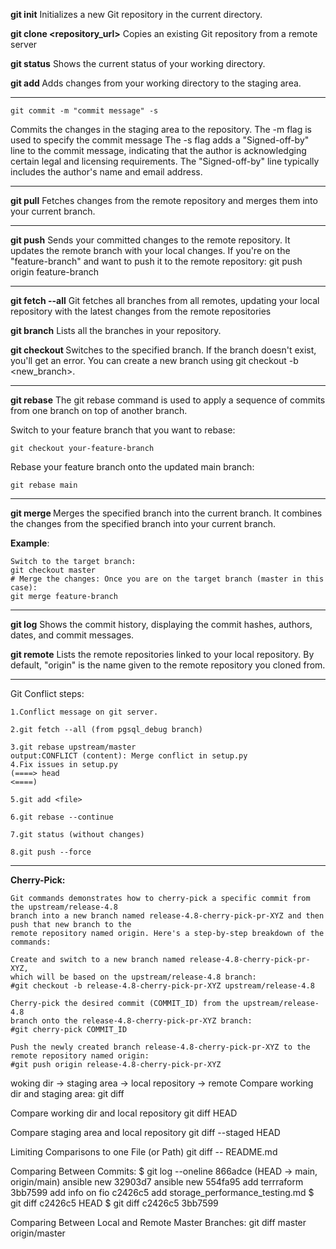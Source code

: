 **git init** 
Initializes a new Git repository in the current directory.

**git clone <repository_url>** 
Copies an existing Git repository from a remote server 

**git status** 
Shows the current status of your working directory.

**git add <file>** 
Adds changes from your working directory to the staging area.

******************************************************************************************
```
git commit -m "commit message" -s 
```
Commits the changes in the staging area to the repository.
The -m flag is used to specify the commit message
The -s flag adds a "Signed-off-by" line to the commit message, indicating that the author is acknowledging 
certain legal and licensing requirements. The "Signed-off-by" line typically includes the author's name and email address.

******************************************************************************************
**git pull** 
Fetches changes from the remote repository and merges them into your current branch. 

******************************************************************************************
**git push** 
Sends your committed changes to the remote repository. It updates the remote branch with your local changes.
If you're on the "feature-branch" and want to push it to the remote repository:
git push origin feature-branch

******************************************************************************************

**git fetch --all** 
Git fetches all branches from all remotes, updating your local repository with the 
latest changes from the remote repositories

**git branch**
Lists all the branches in your repository. 

**git checkout <branch>** 
Switches to the specified branch. 
If the branch doesn't exist, you'll get an error. 
You can create a new branch using git checkout -b <new_branch>.

******************************************************************************************
**git rebase** 
The git rebase command is used to apply a sequence of commits from one branch on top of another branch.

Switch to your feature branch that you want to rebase:
```
git checkout your-feature-branch
```
Rebase your feature branch onto the updated main branch:
```
git rebase main
```
******************************************************************************************

**git merge <branch>** 
Merges the specified branch into the current branch. 
It combines the changes from the specified branch into your current branch.

**Example**:
```
Switch to the target branch: 
git checkout master
# Merge the changes: Once you are on the target branch (master in this case):
git merge feature-branch
```
******************************************************************************************
**git log** 
Shows the commit history, displaying the commit hashes, authors, dates, and commit messages.

**git remote** 
Lists the remote repositories linked to your local repository. 
By default, "origin" is the name given to the remote repository you cloned from.

******************************************************************************************
Git Conflict steps:
```
1.Conflict message on git server.

2.git fetch --all (from pgsql_debug branch)

3.git rebase upstream/master 
output:CONFLICT (content): Merge conflict in setup.py
4.Fix issues in setup.py 
(====> head
<====)

5.git add <file>

6.git rebase --continue

7.git status (without changes)

8.git push --force

```
******************************************************************************************
**Cherry-Pick:**
```
Git commands demonstrates how to cherry-pick a specific commit from the upstream/release-4.8 
branch into a new branch named release-4.8-cherry-pick-pr-XYZ and then push that new branch to the 
remote repository named origin. Here's a step-by-step breakdown of the commands:
```

```
Create and switch to a new branch named release-4.8-cherry-pick-pr-XYZ, 
which will be based on the upstream/release-4.8 branch:
#git checkout -b release-4.8-cherry-pick-pr-XYZ upstream/release-4.8

Cherry-pick the desired commit (COMMIT_ID) from the upstream/release-4.8 
branch onto the release-4.8-cherry-pick-pr-XYZ branch:
#git cherry-pick COMMIT_ID

Push the newly created branch release-4.8-cherry-pick-pr-XYZ to the remote repository named origin:
#git push origin release-4.8-cherry-pick-pr-XYZ
```



woking dir -> staging area -> local repository -> remote
Compare working dir and staging area:
git diff

Compare working dir and local repository
git diff HEAD

Compare staging area and local repository
git diff --staged HEAD

Limiting Comparisons to one File (or Path)
git diff -- README.md

Comparing Between Commits:
$ git log --oneline 
866adce (HEAD -> main, origin/main) ansible new
32903d7 ansible new
554fa95 add terrraform
3bb7599 add info on fio
c2426c5 add storage_performance_testing.md
$ git diff c2426c5 HEAD
$ git diff c2426c5 3bb7599

Comparing Between Local and Remote Master Branches:
git diff master origin/master